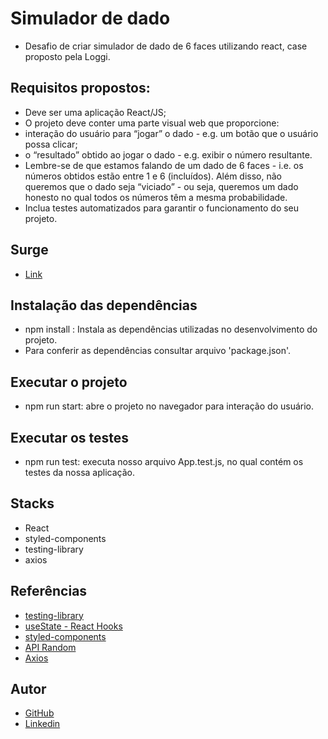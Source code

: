 # Simulador de dado
- Desafio de criar simulador de dado de 6 faces utilizando react, case proposto pela Loggi. 

## Requisitos propostos:
- Deve ser uma aplicação React/JS;
- O projeto deve conter uma parte visual web que proporcione:
- interação do usuário para “jogar” o dado - e.g. um botão que o
usuário possa clicar;
- o “resultado” obtido ao jogar o dado - e.g. exibir o número
resultante.
- Lembre-se de que estamos falando de um dado de 6 faces - i.e. os
números obtidos estão entre 1 e 6 (incluídos). Além disso, não
queremos que o dado seja “viciado” - ou seja, queremos um dado
honesto no qual todos os números têm a mesma probabilidade.
- Inclua testes automatizados para garantir o funcionamento do seu
projeto.

## Surge
- [Link](https://simulador-dado.surge.sh/)

## Instalação das dependências
- npm install : Instala as dependências utilizadas no desenvolvimento do projeto.
- Para conferir as dependências consultar arquivo 'package.json'.

## Executar o projeto
- npm run start: abre o projeto no navegador para interação do usuário.

## Executar os testes
- npm run test: executa nosso arquivo App.test.js, no qual contém os testes da nossa aplicação.

## Stacks
 - React
 - styled-components
 - testing-library
 - axios

 ## Referências
 - [testing-library](https://testing-library.com/docs/queries/byalttext)
 - [useState - React Hooks](https://pt-br.reactjs.org/docs/hooks-overview.html#:~:text=Hooks%20s%C3%A3o%20fun%C3%A7%C3%B5es%20que%20permitem,voc%C3%AA%20use%20React%20sem%20classes.)
 - [styled-components](https://styled-components.com/docs/basics#animations) 
 - [API Random](https://www.random.org/clients/http/)
 - [Axios](https://axios-http.com/ptbr/docs/intro)

 ## Autor
- [GitHub](https://github.com/NicolyBarros)
- [Linkedin](https://www.linkedin.com/in/nicoly-barros-henrique-vitorio/)


